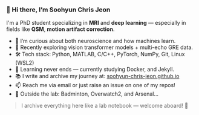 ### 👋 Hi there, I’m Soohyun Chris Jeon

I'm a PhD student specializing in **MRI** and **deep learning** — especially in fields like **QSM**, **motion artifact correction**.

- 👀 I’m curious about both neuroscience and how machines learn.
- 🧠 Recently exploring vision transformer models + multi-echo GRE data.
- 🛠️ Tech stack: Python, MATLAB, C/C++, PyTorch, NumPy, Git, Linux (WSL2)
- 🌱 Learning never ends — currently studying Docker, and Jekyll.
- 📚 I write and archive my journey at: [soohyun-chris-jeon.github.io](https://soohyun-chris-jeon.github.io/)
- 📫 Reach me via email or just raise an issue on one of my repos!
- 🏸 Outside the lab: Badminton, Overwatch2, and Arsenal...

> I archive everything here like a lab notebook — welcome aboard! 🔬

<!---
soohyun-chris-jeon/soohyun-chris-jeon is a ✨ special ✨ repository because its `README.md` (this file) appears on your GitHub profile.
You can click the Preview link to take a look at your changes.
--->
